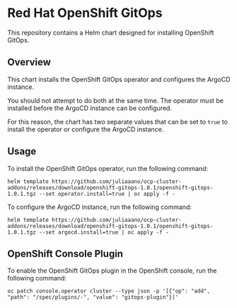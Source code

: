 # Red Hat OpenShift GitOps

This repository contains a Helm chart designed for installing OpenShift GitOps.

## Overview

This chart installs the OpenShift GitOps operator and configures the ArgoCD instance.

You should not attempt to do both at the same time. The operator must be installed before the ArgoCD instance can be configured.

For this reason, the chart has two separate values that can be set to `true` to install the operator or configure the ArgoCD instance.

## Usage

To install the OpenShift GitOps operator, run the following command:

```shell
helm template https://github.com/juliaaano/ocp-cluster-addons/releases/download/openshift-gitops-1.0.1/openshift-gitops-1.0.1.tgz --set operator.install=true | oc apply -f -
```

To configure the ArgoCD instance, run the following command:

```shell
helm template https://github.com/juliaaano/ocp-cluster-addons/releases/download/openshift-gitops-1.0.1/openshift-gitops-1.0.1.tgz --set argocd.install=true | oc apply -f -
```

## OpenShift Console Plugin

To enable the OpenShift GitOps plugin in the OpenShift console, run the following command:

```shell
oc patch console.operator cluster --type json -p '[{"op": "add", "path": "/spec/plugins/-", "value": "gitops-plugin"}]'
```
